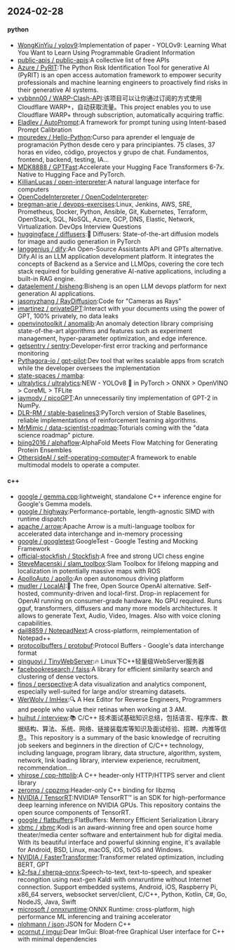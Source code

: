 ## 2024-02-28

#### python
* [WongKinYiu / yolov9](https://github.com/WongKinYiu/yolov9):Implementation of paper - YOLOv9: Learning What You Want to Learn Using Programmable Gradient Information
* [public-apis / public-apis](https://github.com/public-apis/public-apis):A collective list of free APIs
* [Azure / PyRIT](https://github.com/Azure/PyRIT):The Python Risk Identification Tool for generative AI (PyRIT) is an open access automation framework to empower security professionals and machine learning engineers to proactively find risks in their generative AI systems.
* [vvbbnn00 / WARP-Clash-API](https://github.com/vvbbnn00/WARP-Clash-API):该项目可以让你通过订阅的方式使用Cloudflare WARP+，自动获取流量。This project enables you to use Cloudflare WARP+ through subscription, automatically acquiring traffic.
* [Eladlev / AutoPrompt](https://github.com/Eladlev/AutoPrompt):A framework for prompt tuning using Intent-based Prompt Calibration
* [mouredev / Hello-Python](https://github.com/mouredev/Hello-Python):Curso para aprender el lenguaje de programación Python desde cero y para principiantes. 75 clases, 37 horas en vídeo, código, proyectos y grupo de chat. Fundamentos, frontend, backend, testing, IA...
* [MDK8888 / GPTFast](https://github.com/MDK8888/GPTFast):Accelerate your Hugging Face Transformers 6-7x. Native to Hugging Face and PyTorch.
* [KillianLucas / open-interpreter](https://github.com/KillianLucas/open-interpreter):A natural language interface for computers
* [OpenCodeInterpreter / OpenCodeInterpreter](https://github.com/OpenCodeInterpreter/OpenCodeInterpreter):
* [bregman-arie / devops-exercises](https://github.com/bregman-arie/devops-exercises):Linux, Jenkins, AWS, SRE, Prometheus, Docker, Python, Ansible, Git, Kubernetes, Terraform, OpenStack, SQL, NoSQL, Azure, GCP, DNS, Elastic, Network, Virtualization. DevOps Interview Questions
* [huggingface / diffusers](https://github.com/huggingface/diffusers):🤗 Diffusers: State-of-the-art diffusion models for image and audio generation in PyTorch
* [langgenius / dify](https://github.com/langgenius/dify):An Open-Source Assistants API and GPTs alternative. Dify.AI is an LLM application development platform. It integrates the concepts of Backend as a Service and LLMOps, covering the core tech stack required for building generative AI-native applications, including a built-in RAG engine.
* [dataelement / bisheng](https://github.com/dataelement/bisheng):Bisheng is an open LLM devops platform for next generation AI applications.
* [jasonyzhang / RayDiffusion](https://github.com/jasonyzhang/RayDiffusion):Code for "Cameras as Rays"
* [imartinez / privateGPT](https://github.com/imartinez/privateGPT):Interact with your documents using the power of GPT, 100% privately, no data leaks
* [openvinotoolkit / anomalib](https://github.com/openvinotoolkit/anomalib):An anomaly detection library comprising state-of-the-art algorithms and features such as experiment management, hyper-parameter optimization, and edge inference.
* [getsentry / sentry](https://github.com/getsentry/sentry):Developer-first error tracking and performance monitoring
* [Pythagora-io / gpt-pilot](https://github.com/Pythagora-io/gpt-pilot):Dev tool that writes scalable apps from scratch while the developer oversees the implementation
* [state-spaces / mamba](https://github.com/state-spaces/mamba):
* [ultralytics / ultralytics](https://github.com/ultralytics/ultralytics):NEW - YOLOv8 🚀 in PyTorch > ONNX > OpenVINO > CoreML > TFLite
* [jaymody / picoGPT](https://github.com/jaymody/picoGPT):An unnecessarily tiny implementation of GPT-2 in NumPy.
* [DLR-RM / stable-baselines3](https://github.com/DLR-RM/stable-baselines3):PyTorch version of Stable Baselines, reliable implementations of reinforcement learning algorithms.
* [MrMimic / data-scientist-roadmap](https://github.com/MrMimic/data-scientist-roadmap):Toturials coming with the "data science roadmap" picture.
* [bjing2016 / alphaflow](https://github.com/bjing2016/alphaflow):AlphaFold Meets Flow Matching for Generating Protein Ensembles
* [OthersideAI / self-operating-computer](https://github.com/OthersideAI/self-operating-computer):A framework to enable multimodal models to operate a computer.

#### c++
* [google / gemma.cpp](https://github.com/google/gemma.cpp):lightweight, standalone C++ inference engine for Google's Gemma models.
* [google / highway](https://github.com/google/highway):Performance-portable, length-agnostic SIMD with runtime dispatch
* [apache / arrow](https://github.com/apache/arrow):Apache Arrow is a multi-language toolbox for accelerated data interchange and in-memory processing
* [google / googletest](https://github.com/google/googletest):GoogleTest - Google Testing and Mocking Framework
* [official-stockfish / Stockfish](https://github.com/official-stockfish/Stockfish):A free and strong UCI chess engine
* [SteveMacenski / slam_toolbox](https://github.com/SteveMacenski/slam_toolbox):Slam Toolbox for lifelong mapping and localization in potentially massive maps with ROS
* [ApolloAuto / apollo](https://github.com/ApolloAuto/apollo):An open autonomous driving platform
* [mudler / LocalAI](https://github.com/mudler/LocalAI):🤖 The free, Open Source OpenAI alternative. Self-hosted, community-driven and local-first. Drop-in replacement for OpenAI running on consumer-grade hardware. No GPU required. Runs gguf, transformers, diffusers and many more models architectures. It allows to generate Text, Audio, Video, Images. Also with voice cloning capabilities.
* [dail8859 / NotepadNext](https://github.com/dail8859/NotepadNext):A cross-platform, reimplementation of Notepad++
* [protocolbuffers / protobuf](https://github.com/protocolbuffers/protobuf):Protocol Buffers - Google's data interchange format
* [qinguoyi / TinyWebServer](https://github.com/qinguoyi/TinyWebServer):🔥 Linux下C++轻量级WebServer服务器
* [facebookresearch / faiss](https://github.com/facebookresearch/faiss):A library for efficient similarity search and clustering of dense vectors.
* [finos / perspective](https://github.com/finos/perspective):A data visualization and analytics component, especially well-suited for large and/or streaming datasets.
* [WerWolv / ImHex](https://github.com/WerWolv/ImHex):🔍 A Hex Editor for Reverse Engineers, Programmers and people who value their retinas when working at 3 AM.
* [huihut / interview](https://github.com/huihut/interview):📚 C/C++ 技术面试基础知识总结，包括语言、程序库、数据结构、算法、系统、网络、链接装载库等知识及面试经验、招聘、内推等信息。This repository is a summary of the basic knowledge of recruiting job seekers and beginners in the direction of C/C++ technology, including language, program library, data structure, algorithm, system, network, link loading library, interview experience, recruitment, recommendation…
* [yhirose / cpp-httplib](https://github.com/yhirose/cpp-httplib):A C++ header-only HTTP/HTTPS server and client library
* [zeromq / cppzmq](https://github.com/zeromq/cppzmq):Header-only C++ binding for libzmq
* [NVIDIA / TensorRT](https://github.com/NVIDIA/TensorRT):NVIDIA® TensorRT™ is an SDK for high-performance deep learning inference on NVIDIA GPUs. This repository contains the open source components of TensorRT.
* [google / flatbuffers](https://github.com/google/flatbuffers):FlatBuffers: Memory Efficient Serialization Library
* [xbmc / xbmc](https://github.com/xbmc/xbmc):Kodi is an award-winning free and open source home theater/media center software and entertainment hub for digital media. With its beautiful interface and powerful skinning engine, it's available for Android, BSD, Linux, macOS, iOS, tvOS and Windows.
* [NVIDIA / FasterTransformer](https://github.com/NVIDIA/FasterTransformer):Transformer related optimization, including BERT, GPT
* [k2-fsa / sherpa-onnx](https://github.com/k2-fsa/sherpa-onnx):Speech-to-text, text-to-speech, and speaker recongition using next-gen Kaldi with onnxruntime without Internet connection. Support embedded systems, Android, iOS, Raspberry Pi, x86_64 servers, websocket server/client, C/C++, Python, Kotlin, C#, Go, NodeJS, Java, Swift
* [microsoft / onnxruntime](https://github.com/microsoft/onnxruntime):ONNX Runtime: cross-platform, high performance ML inferencing and training accelerator
* [nlohmann / json](https://github.com/nlohmann/json):JSON for Modern C++
* [ocornut / imgui](https://github.com/ocornut/imgui):Dear ImGui: Bloat-free Graphical User interface for C++ with minimal dependencies
